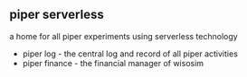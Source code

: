 ## piper serverless

a home for all piper experiments using serverless technology

- piper log - the central log and record of all piper activities
- piper finance - the financial manager of wisosim

